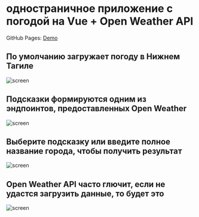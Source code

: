 # одностраничное приложение с погодой на Vue + Open Weather API

GitHub Pages: [Demo]((https://egorgologuzov.github.io/weather-api/))

## По умолчанию загружает погоду в Нижнем Тагиле

![screen](/docs/screens/1.PNG)

## Подсказки формируются одним из эндпоинтов, предоставленных Open Weather

![screen](/docs/screens/2.PNG)

## Выберите подсказку или введите полное название города, чтобы получить результат

![screen](/docs/screens/3.PNG)

## Open Weather API часто глючит, если не удастся загрузить данные, то будет это

![screen](/docs/screens/4.PNG)
